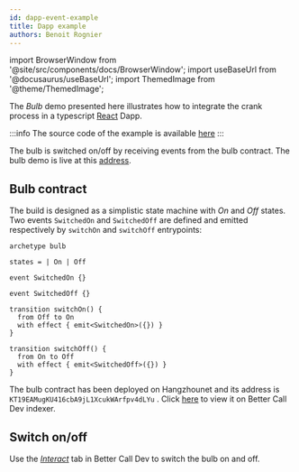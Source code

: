 ```yaml
---
id: dapp-event-example
title: Dapp example
authors: Benoit Rognier
---
```

import BrowserWindow from '@site/src/components/docs/BrowserWindow';
import useBaseUrl from '@docusaurus/useBaseUrl';
import ThemedImage from '@theme/ThemedImage';

The *Bulb* demo presented here illustrates how to integrate the crank process in a typescript [React](https://reactjs.org/) Dapp.

:::info
The source code of the example is available [here](https://github.com/completium/bulb-event-demo)
:::

The bulb is switched on/off by receiving events from the bulb contract.
The bulb demo is live at this [address](https://completium.github.io/bulb-event-demo/).

<BrowserWindow>
<ThemedImage
  alt="Buld Dapp"
  width="100%"
  sources={{
    light: useBaseUrl('img/event-well/bulb-event-demo-light.png'),
    dark: useBaseUrl('img/event-well/bulb-event-demo-dark.png'),
  }}
/>
</BrowserWindow>

## Bulb contract

The build is designed as a simplistic state machine with *On* and *Off* states. Two events `SwitchedOn` and `SwitchedOff` are defined and emitted respectively by `switchOn` and `switchOff` entrypoints:

```archetype
archetype bulb

states = | On | Off

event SwitchedOn {}

event SwitchedOff {}

transition switchOn() {
  from Off to On
  with effect { emit<SwitchedOn>({}) }
}

transition switchOff() {
  from On to Off
  with effect { emit<SwitchedOff>({}) }
}
```
The bulb contract has been deployed on Hangzhounet and its address is `KT19EAMugKU416cbA9jL1XcukWArfpv4dLYu` . Click [here](https://better-call.dev/hangzhou2net/KT19EAMugKU416cbA9jL1XcukWArfpv4dLYu/operations) to view it on Better Call Dev indexer.

## Switch on/off

Use the [*Interact*](https://better-call.dev/hangzhou2net/KT19EAMugKU416cbA9jL1XcukWArfpv4dLYu/interact) tab in Better Call Dev to switch the bulb on and off.

<BrowserWindow url="https://better-call.dev/hangzhou2net/KT19EAMugKU416cbA9jL1XcukWArfpv4dLYu/interact">
<ThemedImage
  alt="Buld Dapp"
  width="100%"
  sources={{
    light: useBaseUrl('img/event-well/bulb-interact-bcd.png'),
    dark: useBaseUrl('img/event-well/bulb-interact-bcd.png'),
  }}
/>
</BrowserWindow>


